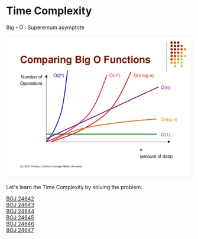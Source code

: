 # Time Complexity

Big - O : Superemum asymptote

![Big-O Graph](./image/Big-O.png)

Let's learn the Time Complexity by solving the problem.

[BOJ 24642](https://www.acmicpc.net/problem/24262)<br>
[BOJ 24643](https://www.acmicpc.net/problem/24263)<br>
[BOJ 24644](https://www.acmicpc.net/problem/24264)<br>
[BOJ 24645](https://www.acmicpc.net/problem/24265)<br>
[BOJ 24646](https://www.acmicpc.net/problem/24266)<br>
[BOJ 24647](https://www.acmicpc.net/problem/24267)<br>

